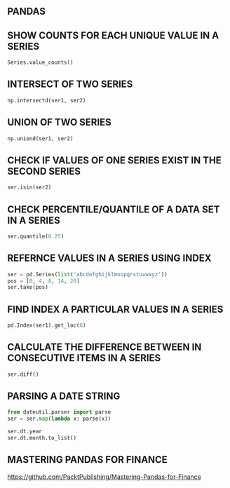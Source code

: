 ## PANDAS

## SHOW COUNTS FOR EACH UNIQUE VALUE IN A SERIES

```python
Series.value_counts()
```

## INTERSECT OF TWO SERIES

```python
np.intersectd(ser1, ser2)
```

## UNION OF TWO SERIES

```python
np.uniond(ser1, ser2)
```

## CHECK IF VALUES OF ONE SERIES EXIST IN THE SECOND SERIES

```python
ser.isin(ser2)
```

## CHECK PERCENTILE/QUANTILE OF A DATA SET IN A SERIES

```python
ser.quantile(0.25)
```

## REFERNCE VALUES IN A SERIES USING INDEX

```python
ser = pd.Series(list('abcdefghijklmnopqrstuvwxyz'))
pos = [0, 4, 8, 14, 20]
ser.take(pos)
```

## FIND INDEX A PARTICULAR VALUES IN A SERIES

```python
pd.Index(ser1).get_loc(6)
```

## CALCULATE THE DIFFERENCE BETWEEN IN CONSECUTIVE ITEMS IN A SERIES

```python
ser.diff()
```

## PARSING A DATE STRING

```python
from dateutil.parser import parse
ser = ser.map(lambda x: parse(x))

ser.dt.year
ser.dt.month.to_list()
```

## MASTERING PANDAS FOR FINANCE

<https://github.com/PacktPublishing/Mastering-Pandas-for-Finance>
